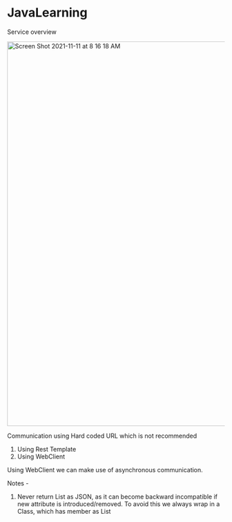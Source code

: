 # JavaLearning

Service overview

<img width="891" alt="Screen Shot 2021-11-11 at 8 16 18 AM" src="https://user-images.githubusercontent.com/14214767/142384265-e084d30d-78d6-4b8e-8859-26311e9a8704.png">

Communication using Hard coded URL which is not recommended
1) Using Rest Template
2) Using WebClient

Using WebClient we can make use of asynchronous communication. 

Notes -
1) Never return List<Class> as JSON, as it can become backward incompatible if new attribute is introduced/removed. To avoid this we always wrap in a Class, which has member as List<Class>
  
